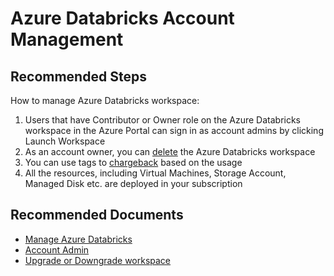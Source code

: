 <properties
	pageTitle="Customer Account"
	description="Customer Account"
	service="microsoft.databricks"
	resource="workspaces"
	authors="bprakash"
	ms.author="bprakash"
	displayOrder="7"
	selfHelpType="generic"
	supportTopicIds="32612189"
	resourceTags=""
	productPesIds="16432"
	cloudEnvironments="public, fairfax, usnat, ussec"
	articleId="9b4e2cc2-29d7-4e15-bf00-1bb43fd3e0e6"
	ownershipId="AzureData_AzureDatabricks"
/>

# Azure Databricks Account Management

## **Recommended Steps**

How to manage Azure Databricks workspace:

1. Users that have Contributor or Owner role on the Azure Databricks workspace in the Azure Portal can sign in as account admins by clicking Launch Workspace
2. As an account owner, you can [delete](https://docs.azuredatabricks.net/administration-guide/account-settings/account.html#delete-an-azure-databricks-service) the Azure Databricks workspace
3. You can use tags to [chargeback](https://docs.azuredatabricks.net/user-guide/clusters/tags.html#cluster-tags) based on the usage
4. All the resources, including Virtual Machines, Storage Account, Managed Disk etc. are deployed in your subscription

## **Recommended Documents**

* [Manage Azure Databricks](https://docs.azuredatabricks.net/administration-guide/account-settings/account.html)
* [Account Admin](https://docs.azuredatabricks.net/administration-guide/index.html#account-admins)
* [Upgrade or Downgrade workspace](https://docs.azuredatabricks.net/administration-guide/account-settings/upgrade-downgrade.html)
